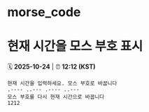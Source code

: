 # morse_code
# 현재 시간을 모스 부호 표시
<!-- MORSE_TIME_START -->
🗓️ **2025-10-24** | ⏰ **12:12 (KST)**

```
현재 시간을 입력하세요. 모스 부호로 바꿉니다
.---- ..--- .---- ..---
모스 부호를 다시 현재 시간으로 바꿉니다
1212
```
<!-- MORSE_TIME_END -->
